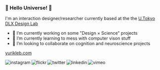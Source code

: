 ### 👋 Hello Universe! 👾

I'm an interaction designer/researcher currently based at the the [U.Tokyo DLX Design Lab](https://www.designlab.ac/)

- 🔭 I’m currently working on some "Design × Science" projects
- 🌱 I’m currently learning to mess with computer vison stuff
- 🙌 I’m looking to collaborate on cognition and neuroscience projects


[yurikleb.com](http://www.yurikleb.com/)  
  
[<img align="left" alt="instagram" src="https://img.shields.io/badge/instagram-lightgrey?style=for-the-badge&logo=instagram&logoColor=white&color=gray" />](https://www.instagram.com/yurikleb/)
[<img align="left" alt="flickr" src="https://img.shields.io/badge/flickr-lightgrey?style=for-the-badge&logo=flickr&logoColor=white&color=gray" />](https://www.flickr.com/photos/yurikleb)
[<img align="left" alt="twitter" src="https://img.shields.io/badge/twitter-lightgrey?style=for-the-badge&logo=twitter&logoColor=white&color=gray" />](https://twitter.com/yurikleb)
[<img align="left" alt="linkedin" src="https://img.shields.io/badge/linkedin-lightgrey?style=for-the-badge&logo=linkedin&logoColor=white&color=gray" />](https://www.linkedin.com/in/yuri-klebanov-6aa09839/)
[<img align="left" alt="vimeo" src="https://img.shields.io/badge/vimeo-lightgrey?style=for-the-badge&logo=vimeo&logoColor=white&color=gray" />](https://vimeo.com/user3818037)


<!--
**yurikleb/yurikleb** is a ✨ _special_ ✨ repository because its `README.md` (this file) appears on your GitHub profile.

Here are some ideas to get you started:

- 🔭 I’m currently working on ...
- 🌱 I’m currently learning ...
- 👯 I’m looking to collaborate on ...
- 🤔 I’m looking for help with ...
- 💬 Ask me about ...
- 📫 How to reach me: ...
- 😄 Pronouns: ...
- ⚡ Fun fact: ...

-->
